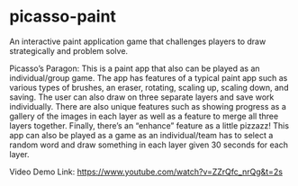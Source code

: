 # picasso-paint
An interactive paint application game that challenges players to draw strategically and problem solve. 

Picasso’s Paragon: This is a paint app that also can be played as an individual/group game. The app has features of a typical paint app such as various types of brushes, an eraser, rotating, scaling up, scaling down, and saving. 
The user can also draw on three separate layers and save work individually. There are also unique features such as showing progress as a gallery of the images in each layer as well as a feature to merge all three layers together. 
Finally, there’s an “enhance” feature as a little pizzazz! This app can also be played as a game as an individual/team has to select a random word and draw something in each layer given 30 seconds for each layer. 

Video Demo Link: https://www.youtube.com/watch?v=ZZrQfc_nrQg&t=2s
